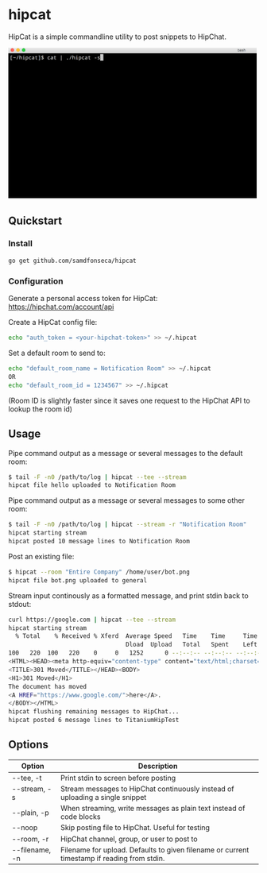 # hipcat
HipCat is a simple commandline utility to post snippets to HipChat.


  <img width="500px" src="https://raw.githubusercontent.com/samdfonseca/hipcat/master/demo.gif" alt="hipcat"/>


## Quickstart

### Install

```bash
go get github.com/samdfonseca/hipcat
```

### Configuration

Generate a personal access token for HipCat: https://hipchat.com/account/api

Create a HipCat config file:
```bash
echo "auth_token = <your-hipchat-token>" >> ~/.hipcat
```

Set a default room to send to:
```bash
echo "default_room_name = Notification Room" >> ~/.hipcat
OR
echo "default_room_id = 1234567" >> ~/.hipcat
```
(Room ID is slightly faster since it saves one request to the HipChat API to lookup the room id)

## Usage
Pipe command output as a message or several messages to the default room:
```bash
$ tail -F -n0 /path/to/log | hipcat --tee --stream
hipcat file hello uploaded to Notification Room
```

Pipe command output as a message or several messages to some other room:
```bash
$ tail -F -n0 /path/to/log | hipcat --stream -r "Notification Room"
hipcat starting stream
hipcat posted 10 message lines to Notification Room
```

Post an existing file:
```bash
$ hipcat --room "Entire Company" /home/user/bot.png
hipcat file bot.png uploaded to general
```

Stream input continously as a formatted message, and print stdin back to stdout:
```bash
curl https://google.com | hipcat --tee --stream
hipcat starting stream
  % Total    % Received % Xferd  Average Speed   Time    Time     Time  Current
                                 Dload  Upload   Total   Spent    Left  Speed
100   220  100   220    0     0   1252      0 --:--:-- --:--:-- --:--:--  1257
<HTML><HEAD><meta http-equiv="content-type" content="text/html;charset=utf-8">
<TITLE>301 Moved</TITLE></HEAD><BODY>
<H1>301 Moved</H1>
The document has moved
<A HREF="https://www.google.com/">here</A>.
</BODY></HTML>
hipcat flushing remaining messages to HipChat...
hipcat posted 6 message lines to TitaniumHipTest
```

## Options

Option | Description
--- | ---
--tee, -t | Print stdin to screen before posting
--stream, -s | Stream messages to HipChat continuously instead of uploading a single snippet
--plain, -p | When streaming, write messages as plain text instead of code blocks
--noop | Skip posting file to HipChat. Useful for testing
--room, -r | HipChat channel, group, or user to post to
--filename, -n | Filename for upload. Defaults to given filename or current timestamp if reading from stdin.
